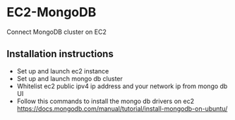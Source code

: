 # EC2-MongoDB
Connect MongoDB cluster on EC2


## Installation instructions

* Set up and launch ec2 instance
* Set up and launch mongo db cluster
* Whitelist ec2 public ipv4 ip address and your network ip from mongo db UI
* Follow this commands to install the mongo db drivers on ec2 https://docs.mongodb.com/manual/tutorial/install-mongodb-on-ubuntu/

